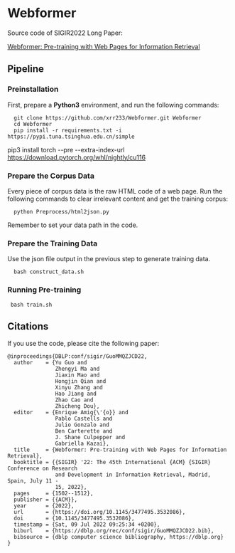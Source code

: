 # Webformer
Source code of SIGIR2022 Long Paper:

[Webformer: Pre-training with Web Pages for Information Retrieval](https://dl.acm.org/doi/abs/10.1145/3477495.3532086)

## Pipeline

### Preinstallation
First, prepare a **Python3** environment, and run the following commands:
```
  git clone https://github.com/xrr233/Webformer.git Webformer
  cd Webformer
  pip install -r requirements.txt -i https://pypi.tuna.tsinghua.edu.cn/simple
```

pip3 install torch --pre --extra-index-url https://download.pytorch.org/whl/nightly/cu116

### Prepare the Corpus Data
Every piece of corpus data is the raw HTML code of a web page.
Run the following commands to clear irrelevant content and get the training corpus:
```
  python Preprocess/html2json.py 
```
Remember to set your data path in the code.

### Prepare the Training Data
Use the json file output in the previous step to generate training data.
```
  bash construct_data.sh
```

### Running Pre-training

```
 bash train.sh
```

## Citations
If you use the code, please cite the following paper:  

```
@inproceedings{DBLP:conf/sigir/GuoMMQZJCD22,
  author    = {Yu Guo and
               Zhengyi Ma and
               Jiaxin Mao and
               Hongjin Qian and
               Xinyu Zhang and
               Hao Jiang and
               Zhao Cao and
               Zhicheng Dou},
  editor    = {Enrique Amig{\'{o}} and
               Pablo Castells and
               Julio Gonzalo and
               Ben Carterette and
               J. Shane Culpepper and
               Gabriella Kazai},
  title     = {Webformer: Pre-training with Web Pages for Information Retrieval},
  booktitle = {{SIGIR} '22: The 45th International {ACM} {SIGIR} Conference on Research
               and Development in Information Retrieval, Madrid, Spain, July 11 -
               15, 2022},
  pages     = {1502--1512},
  publisher = {{ACM}},
  year      = {2022},
  url       = {https://doi.org/10.1145/3477495.3532086},
  doi       = {10.1145/3477495.3532086},
  timestamp = {Sat, 09 Jul 2022 09:25:34 +0200},
  biburl    = {https://dblp.org/rec/conf/sigir/GuoMMQZJCD22.bib},
  bibsource = {dblp computer science bibliography, https://dblp.org}
}


```
